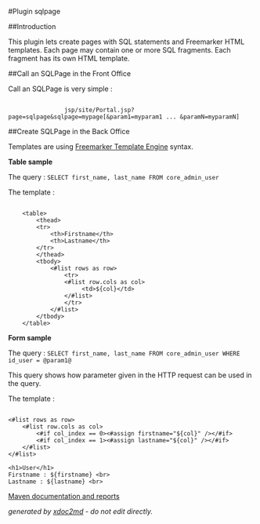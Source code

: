 
#Plugin sqlpage

##Introduction

This plugin lets create pages with SQL statements and Freemarker HTML templates. Each page may contain one or more SQL fragments. Each fragment has its own HTML template.

##Call an SQLPage in the Front Office

Call an SQLPage is very simple :

```

                jsp/site/Portal.jsp?page=sqlpage&sqlpage=mypage[&param1=myparam1 ... &paramN=myparamN]

```

##Create SQLPage in the Back Office

Templates are using [Freemarker Template Engine](http://freemarker.org) syntax.

 **Table sample** 

The query : `SELECT first_name, last_name FROM core_admin_user` 

The template :

```

    <table>
        <thead>
        <tr>
            <th>Firstname</th>
            <th>Lastname</th>
        </tr>
        </thead>
        <tbody>
            <#list rows as row>
                <tr>
                <#list row.cols as col>
                     <td>${col}</td>
                </#list>
                </tr>
            </#list>
        </tbody>
    </table>

```

 **Form sample** 

The query : `SELECT first_name, last_name FROM core_admin_user WHERE id_user = @param1@` 

This query shows how parameter given in the HTTP request can be used in the query.

The template :

```

<#list rows as row>
    <#list row.cols as col>
        <#if col_index == 0><#assign firstname="${col}" /></#if>
        <#if col_index == 1><#assign lastname="${col}" /></#if>
    </#list>
</#list>

<h1>User</h1>
Firstname : ${firstname} <br>
Lastname : ${lastname} <br>                        

```


[Maven documentation and reports](http://dev.lutece.paris.fr/plugins/plugin-sqlpage/)



 *generated by [xdoc2md](https://github.com/lutece-platform/tools-maven-xdoc2md-plugin) - do not edit directly.*